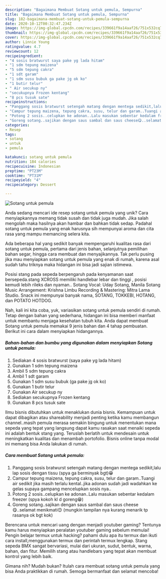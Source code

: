 ```yaml
---
description: "Bagaimana Membuat Sotang untuk pemula, Sempurna"
title: "Bagaimana Membuat Sotang untuk pemula, Sempurna"
slug: 182-bagaimana-membuat-sotang-untuk-pemula-sempurna
date: 2020-10-12T00:32:47.234Z
image: https://img-global.cpcdn.com/recipes/339661f9a14aaf26/751x532cq70/sotang-untuk-pemula-foto-resep-utama.jpg
thumbnail: https://img-global.cpcdn.com/recipes/339661f9a14aaf26/751x532cq70/sotang-untuk-pemula-foto-resep-utama.jpg
cover: https://img-global.cpcdn.com/recipes/339661f9a14aaf26/751x532cq70/sotang-untuk-pemula-foto-resep-utama.jpg
author: Linnie Young
ratingvalue: 4.7
reviewcount: 12
recipeingredient:
- "4 sosis bratwurst saya pake yg lada hitam"
- "1 sdm tepung maizena"
- "5 sdm tepung cakra"
- "1 sdt garam"
- "1 sdm susu bubuk ga pake jg ok ko"
- "1 butir telur"
- " Air secukup ny"
- "secukupnya Frozen kentang"
- "8 pcs tusuk sate"
recipeinstructions:
- "Panggang sosis bratwurst setengah matang dengan mentega sedikit,lalu lap sosis dengan tissu (spya ga berminyak bgt)😁"
- "Campur tepung maizena, tepung cakra, susu, telur dan garam..Tuangi air sedikit jika masih terlalu kental..jika adonan sudah jadi wadahkan ke gelas supaya gampang mencelupkan sosis nya.."
- "Potong 2 sosis..celupkan ke adonan..Lalu masukan sebentar kedalam freezer (spya kokoh kl d goreng😁)"
- "Goreng sotang..sajikan dengan saus sambal dan saus cheese😋..selamat menikmati😊 (mungkin tampilan nya kurang menarik tp rasanya ok bgt kok)"
categories:
- Resep
tags:
- sotang
- untuk
- pemula

katakunci: sotang untuk pemula 
nutrition: 184 calories
recipecuisine: Indonesian
preptime: "PT23M"
cooktime: "PT31M"
recipeyield: "4"
recipecategory: Dessert

---
```



![Sotang untuk pemula](https://img-global.cpcdn.com/recipes/339661f9a14aaf26/751x532cq70/sotang-untuk-pemula-foto-resep-utama.jpg)

Anda sedang mencari ide resep sotang untuk pemula yang unik? Cara menyiapkannya memang tidak susah dan tidak juga mudah. Jika salah mengolah maka hasilnya akan hambar dan bahkan tidak sedap. Padahal sotang untuk pemula yang enak harusnya sih mempunyai aroma dan cita rasa yang mampu memancing selera kita.

Ada beberapa hal yang sedikit banyak mempengaruhi kualitas rasa dari sotang untuk pemula, pertama dari jenis bahan, selanjutnya pemilihan bahan segar, hingga cara membuat dan menyajikannya. Tak perlu pusing jika mau menyiapkan sotang untuk pemula yang enak di rumah, karena asal sudah tahu triknya maka hidangan ini bisa jadi sajian istimewa.

Posisi stang pada sepeda berpengaruh pada kenyamanan saat bersepeda.stang XCROSS memiliki handlebar lebar dan tinggi , posisi kemudi lebih rileks dan nyaman.. Sotang Vocal: Uday Sotang, Manila Sotang Music Arrangement: Krishna Limbu Recording &amp; Mastering: Mitra Lama Studio. Snack ini mempunyai banyak nama, SOTANG, TOKKEBI, HOTANG, dan POTATO HOTDOG.


Nah, kali ini kita coba, yuk, variasikan sotang untuk pemula sendiri di rumah. Tetap dengan bahan yang sederhana, hidangan ini bisa memberi manfaat untuk membantu menjaga kesehatan tubuh kita. Anda dapat membuat Sotang untuk pemula memakai 9 jenis bahan dan 4 tahap pembuatan. Berikut ini cara dalam menyiapkan hidangannya.

<!--inarticleads1-->

##### Bahan-bahan dan bumbu yang digunakan dalam menyiapkan Sotang untuk pemula:

1. Sediakan 4 sosis bratwurst (saya pake yg lada hitam)
1. Gunakan 1 sdm tepung maizena
1. Ambil 5 sdm tepung cakra
1. Ambil 1 sdt garam
1. Gunakan 1 sdm susu bubuk (ga pake jg ok ko)
1. Gunakan 1 butir telur
1. Gunakan  Air secukup ny
1. Sediakan secukupnya Frozen kentang
1. Gunakan 8 pcs tusuk sate


Ilmu bisnis dibutuhkan untuk menaklukan dunia bisnis. Kemampuan untuk dapat dibagikan atau shareability menjadi penting ketika kamu membangun channel..masih pemula merasa semakin bingung untuk menentukan mana sepeda yang tepat yang langsung dapat kamu rasakan saat menaiki sepeda ini adalah bentuk stang yang. Teruslah berlatih untuk mendesain untuk meningkatkan kualitas dan menambah portofolio. Bisnis online tanpa modal ini memang bisa Anda lakukan di rumah. 

<!--inarticleads2-->

##### Cara membuat Sotang untuk pemula:

1. Panggang sosis bratwurst setengah matang dengan mentega sedikit,lalu lap sosis dengan tissu (spya ga berminyak bgt)😁
1. Campur tepung maizena, tepung cakra, susu, telur dan garam..Tuangi air sedikit jika masih terlalu kental..jika adonan sudah jadi wadahkan ke gelas supaya gampang mencelupkan sosis nya..
1. Potong 2 sosis..celupkan ke adonan..Lalu masukan sebentar kedalam freezer (spya kokoh kl d goreng😁)
1. Goreng sotang..sajikan dengan saus sambal dan saus cheese😋..selamat menikmati😊 (mungkin tampilan nya kurang menarik tp rasanya ok bgt kok)


Berencana untuk mencari uang dengan menjadi youtuber gaming? Tentunya kamu harus menyiapkan peralatan youtuber gaming sebelum memulai! Pengin belajar termux untuk hacking? pahami dulu apa itu termux dan ikuti cara install,menggunakan termux dan perintah termux lengkap. Stang sepeda BMX sangat bervariasi, mulai dari ukuran, sudut, bentuk, warna, bahan, dan fitur. Memilih stang atau handlebars yang tepat akan membuat kontrol yang lebih baik. 

Gimana nih? Mudah bukan? Itulah cara membuat sotang untuk pemula yang bisa Anda praktikkan di rumah. Semoga bermanfaat dan selamat mencoba!
